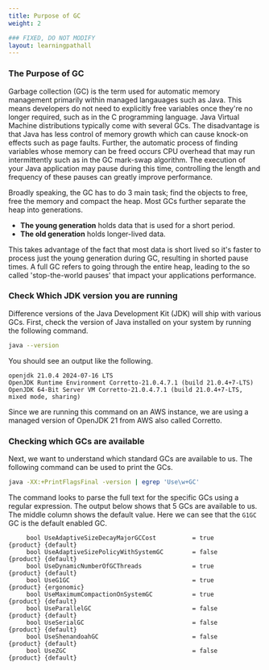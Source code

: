 ```yaml
---
title: Purpose of GC
weight: 2

### FIXED, DO NOT MODIFY
layout: learningpathall
---
```


### The Purpose of GC

Garbage collection (GC) is the term used for automatic memory management primarily within managed langauages such as Java. This means developers do not need to explicitly free variables once they're no longer required, such as in the C programming language. Java Virtual Machine distributions typically come with several GCs. The disadvantage is that Java has less control of memory growth which can cause knock-on effects such as page faults. Further, the automatic process of finding variables whose memory can be freed occurs CPU overhead that may run intermittently such as in the GC mark-swap algorithm. The execution of your Java application may pause during this time, controlling the length and frequency of these pauses can greatly improve performance.

Broadly speaking, the GC has to do 3 main task; find the objects to free, free the memory and compact the heap. Most GCs further separate the heap into generations. 
- **The young generation** holds data that is used for a short period.
- **The old generation** holds longer-lived data. 

This takes advantage of the fact that most data is short lived so it's faster to process just the young generation during GC, resulting in shorted pause times. A full GC refers to going through the entire heap, leading to the so called 'stop-the-world pauses' that impact your applications performance. 

### Check Which JDK version you are running

Difference versions of the Java Development Kit (JDK) will ship with various GCs. First, check the version of Java installed on your system by running the following command. 

```bash
java --version
```

You should see an output like the following.

```output
openjdk 21.0.4 2024-07-16 LTS
OpenJDK Runtime Environment Corretto-21.0.4.7.1 (build 21.0.4+7-LTS)
OpenJDK 64-Bit Server VM Corretto-21.0.4.7.1 (build 21.0.4+7-LTS, mixed mode, sharing)
```

Since we are running this command on an AWS instance, we are using a managed version of OpenJDK 21 from AWS also called Corretto. 

### Checking which GCs are available

Next, we want to understand which standard GCs are available to us. The following command can be used to print the GCs. 

```bash
java -XX:+PrintFlagsFinal -version | egrep 'Use\w+GC'
```

The command looks to parse the full text for the specific GCs using a regular expression. The output below shows that 5 GCs are available to us. The middle column shows the default value. Here we can see that the `G1GC` GC is the default enabled GC. 

```output
     bool UseAdaptiveSizeDecayMajorGCCost          = true                                      {product} {default}
     bool UseAdaptiveSizePolicyWithSystemGC        = false                                     {product} {default}
     bool UseDynamicNumberOfGCThreads              = true                                      {product} {default}
     bool UseG1GC                                  = true                                      {product} {ergonomic}
     bool UseMaximumCompactionOnSystemGC           = true                                      {product} {default}
     bool UseParallelGC                            = false                                     {product} {default}
     bool UseSerialGC                              = false                                     {product} {default}
     bool UseShenandoahGC                          = false                                     {product} {default}
     bool UseZGC                                   = false                                     {product} {default}

```

